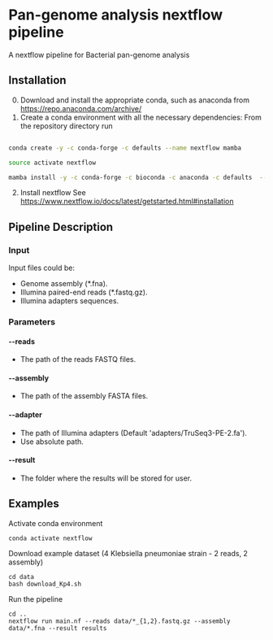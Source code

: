 # Pan-genome analysis nextflow pipeline
A nextflow pipeline for Bacterial pan-genome analysis 
## Installation
0. Download and install the appropriate conda, such as anaconda from 
   https://repo.anaconda.com/archive/
1. Create a conda environment with all the necessary dependencies: From the repository directory run
```bash

conda create -y -c conda-forge -c defaults --name nextflow mamba

source activate nextflow

mamba install -y -c conda-forge -c bioconda -c anaconda -c defaults  --file requirements.txt

```
2. Install nextflow
See https://www.nextflow.io/docs/latest/getstarted.html#installation 
## Pipeline Description
### Input
Input files could be:
- Genome assembly (*.fna).
- Illumina paired-end reads (*.fastq.gz).
- Illumina adapters sequences.
### Parameters
#### --reads
- The path of the reads FASTQ files.
#### --assembly
- The path of the assembly FASTA files.
#### --adapter
- The path of Illumina adapters (Default 'adapters/TruSeq3-PE-2.fa').
- Use absolute path.
#### --result
- The folder where the results will be stored for user.

## Examples
Activate conda environment
```
conda activate nextflow
```
Download example dataset (4 Klebsiella pneumoniae strain - 2 reads, 2 assembly)
```
cd data
bash download_Kp4.sh
```
Run the pipeline
```
cd ..
nextflow run main.nf --reads data/*_{1,2}.fastq.gz --assembly data/*.fna --result results
```
